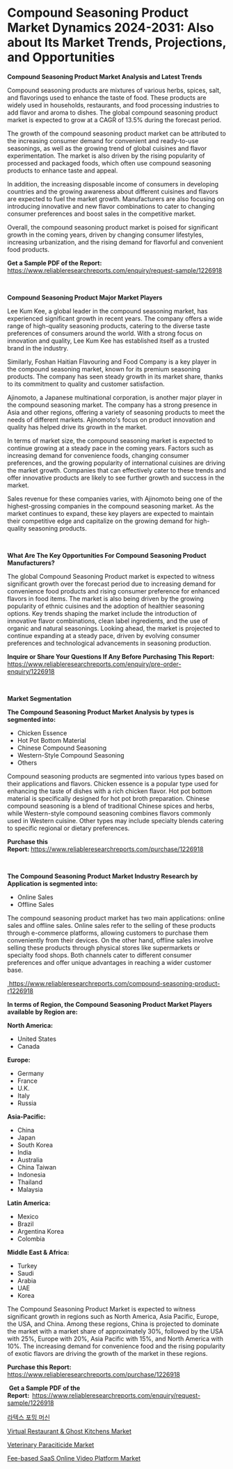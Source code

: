 <p><h1>Compound Seasoning Product Market Dynamics 2024-2031: Also about Its Market Trends, Projections, and Opportunities</h1></p><p><strong>Compound Seasoning Product Market Analysis and Latest Trends</strong></p>
<p><p>Compound seasoning products are mixtures of various herbs, spices, salt, and flavorings used to enhance the taste of food. These products are widely used in households, restaurants, and food processing industries to add flavor and aroma to dishes. The global compound seasoning product market is expected to grow at a CAGR of 13.5% during the forecast period.</p><p>The growth of the compound seasoning product market can be attributed to the increasing consumer demand for convenient and ready-to-use seasonings, as well as the growing trend of global cuisines and flavor experimentation. The market is also driven by the rising popularity of processed and packaged foods, which often use compound seasoning products to enhance taste and appeal.</p><p>In addition, the increasing disposable income of consumers in developing countries and the growing awareness about different cuisines and flavors are expected to fuel the market growth. Manufacturers are also focusing on introducing innovative and new flavor combinations to cater to changing consumer preferences and boost sales in the competitive market.</p><p>Overall, the compound seasoning product market is poised for significant growth in the coming years, driven by changing consumer lifestyles, increasing urbanization, and the rising demand for flavorful and convenient food products.</p></p>
<p><strong>Get a Sample PDF of the Report:&nbsp;</strong> <a href="https://www.reliableresearchreports.com/enquiry/request-sample/1226918">https://www.reliableresearchreports.com/enquiry/request-sample/1226918</a></p>
<p>&nbsp;</p>
<p><strong>Compound Seasoning Product Major Market Players</strong></p>
<p><p>Lee Kum Kee, a global leader in the compound seasoning market, has experienced significant growth in recent years. The company offers a wide range of high-quality seasoning products, catering to the diverse taste preferences of consumers around the world. With a strong focus on innovation and quality, Lee Kum Kee has established itself as a trusted brand in the industry.</p><p>Similarly, Foshan Haitian Flavouring and Food Company is a key player in the compound seasoning market, known for its premium seasoning products. The company has seen steady growth in its market share, thanks to its commitment to quality and customer satisfaction.</p><p>Ajinomoto, a Japanese multinational corporation, is another major player in the compound seasoning market. The company has a strong presence in Asia and other regions, offering a variety of seasoning products to meet the needs of different markets. Ajinomoto's focus on product innovation and quality has helped drive its growth in the market.</p><p>In terms of market size, the compound seasoning market is expected to continue growing at a steady pace in the coming years. Factors such as increasing demand for convenience foods, changing consumer preferences, and the growing popularity of international cuisines are driving the market growth. Companies that can effectively cater to these trends and offer innovative products are likely to see further growth and success in the market.</p><p>Sales revenue for these companies varies, with Ajinomoto being one of the highest-grossing companies in the compound seasoning market. As the market continues to expand, these key players are expected to maintain their competitive edge and capitalize on the growing demand for high-quality seasoning products.</p></p>
<p>&nbsp;</p>
<p><strong>What Are The Key Opportunities For Compound Seasoning Product Manufacturers?</strong></p>
<p><p>The global Compound Seasoning Product market is expected to witness significant growth over the forecast period due to increasing demand for convenience food products and rising consumer preference for enhanced flavors in food items. The market is also being driven by the growing popularity of ethnic cuisines and the adoption of healthier seasoning options. Key trends shaping the market include the introduction of innovative flavor combinations, clean label ingredients, and the use of organic and natural seasonings. Looking ahead, the market is projected to continue expanding at a steady pace, driven by evolving consumer preferences and technological advancements in seasoning production.</p></p>
<p><strong>Inquire or Share Your Questions If Any Before Purchasing This Report:</strong> <a href="https://www.reliableresearchreports.com/enquiry/pre-order-enquiry/1226918">https://www.reliableresearchreports.com/enquiry/pre-order-enquiry/1226918</a></p>
<p>&nbsp;</p>
<p><strong>Market Segmentation</strong></p>
<p><strong>The Compound Seasoning Product Market Analysis by types is segmented into:</strong></p>
<p><ul><li>Chicken Essence</li><li>Hot Pot Bottom Material</li><li>Chinese Compound Seasoning</li><li>Western-Style Compound Seasoning</li><li>Others</li></ul></p>
<p><p>Compound seasoning products are segmented into various types based on their applications and flavors. Chicken essence is a popular type used for enhancing the taste of dishes with a rich chicken flavor. Hot pot bottom material is specifically designed for hot pot broth preparation. Chinese compound seasoning is a blend of traditional Chinese spices and herbs, while Western-style compound seasoning combines flavors commonly used in Western cuisine. Other types may include specialty blends catering to specific regional or dietary preferences.</p></p>
<p><strong>Purchase this Report:&nbsp;</strong><a href="https://www.reliableresearchreports.com/purchase/1226918">https://www.reliableresearchreports.com/purchase/1226918</a></p>
<p>&nbsp;</p>
<p><strong>The Compound Seasoning Product Market Industry Research by Application is segmented into:</strong></p>
<p><ul><li>Online Sales</li><li>Offline Sales</li></ul></p>
<p><p>The compound seasoning product market has two main applications: online sales and offline sales. Online sales refer to the selling of these products through e-commerce platforms, allowing customers to purchase them conveniently from their devices. On the other hand, offline sales involve selling these products through physical stores like supermarkets or specialty food shops. Both channels cater to different consumer preferences and offer unique advantages in reaching a wider customer base.</p></p>
<p><a href="https://www.reliableresearchreports.com/compound-seasoning-product-r1226918">&nbsp;https://www.reliableresearchreports.com/compound-seasoning-product-r1226918</a></p>
<p><strong>In terms of Region, the Compound Seasoning Product Market Players available by Region are:</strong></p>
<p>
    <p> <strong> North America: </strong>
        <ul>
            <li>United States</li>
            <li>Canada</li>
        </ul>
        </p> 
    <p> <strong> Europe: </strong>
        <ul>
            <li>Germany</li>
            <li>France</li>
            <li>U.K.</li>
            <li>Italy</li>
            <li>Russia</li>
        </ul>
        </p> 
    <p> <strong> Asia-Pacific: </strong>
        <ul>
            <li>China</li>
            <li>Japan</li>
            <li>South Korea</li>
            <li>India</li>
            <li>Australia</li>
            <li>China Taiwan</li>
            <li>Indonesia</li>
            <li>Thailand</li>
            <li>Malaysia</li>
        </ul>
        </p> 
    <p> <strong> Latin America: </strong>
        <ul>
            <li>Mexico</li>
            <li>Brazil</li>
            <li>Argentina Korea</li>
            <li>Colombia</li>
        </ul>
        </p> 
    <p> <strong> Middle East & Africa: </strong>
        <ul>
            <li>Turkey</li>
            <li>Saudi</li>
            <li>Arabia</li>
            <li>UAE</li>
            <li>Korea</li>
        </ul>
    </p>
    </p>
<p><p>The Compound Seasoning Product Market is expected to witness significant growth in regions such as North America, Asia Pacific, Europe, the USA, and China. Among these regions, China is projected to dominate the market with a market share of approximately 30%, followed by the USA with 25%, Europe with 20%, Asia Pacific with 15%, and North America with 10%. The increasing demand for convenience food and the rising popularity of exotic flavors are driving the growth of the market in these regions.</p></p>
<p><strong>Purchase this Report: </strong><a href="https://www.reliableresearchreports.com/purchase/1226918">https://www.reliableresearchreports.com/purchase/1226918</a></p>
<p>&nbsp;<strong>Get a Sample PDF of the Report:&nbsp;&nbsp;</strong><a href="https://www.reliableresearchreports.com/enquiry/request-sample/1226918">https://www.reliableresearchreports.com/enquiry/request-sample/1226918</a></p>
<p><strong></strong></p>
<p><p><a href="https://medium.com/@snake68678/%EB%9D%BC%ED%85%8D%EC%8A%A4-%EB%B0%9C%ED%8F%AC%EA%B8%B0-%EC%8B%9C%EC%9E%A5%EC%9D%80-%EC%8B%9C%EC%9E%A5-%EC%A0%90%EC%9C%A0%EC%9C%A8-%EC%8B%9C%EC%9E%A5-%EB%8F%99%ED%96%A5-%EB%B0%8F-%EC%8B%9C%EC%9E%A5-%EC%84%B1%EC%9E%A5%EC%97%90-%EB%8C%80%ED%95%9C-%EC%A0%95%EB%B3%B4%EB%A5%BC-%EC%A0%9C%EA%B3%B5%ED%95%A9%EB%8B%88%EB%8B%A4-3bd19df310f7">라텍스 포밍 머신</a></p><p><a href="https://github.com/mabutironaldo/Market-Research-Report-List-4/blob/main/virtual-restaurant-ghost-kitchens-market.md">Virtual Restaurant & Ghost Kitchens Market</a></p><p><a href="https://www.linkedin.com/pulse/veterinary-paraciticide-market-research-report-forecasted-djm6f?trackingId=SXf9hzrLZlDpPwNva3xH2Q%3D%3D">Veterinary Paraciticide Market</a></p><p><a href="https://www.linkedin.com/pulse/fee-based-saas-online-video-platform-market-comprehensive-zzlee?trackingId=ozs0kuSgb8ED4h9ZblWIqQ%3D%3D">Fee-based SaaS Online Video Platform Market</a></p></p>